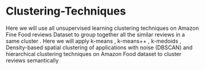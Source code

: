 # Clustering-Techniques
Here we will use all unsupervised learning clustering techniques on Amazon Fine Food reviews Dataset to group together all the similar reviews in a same cluster .  Here we will apply k-means ,  k-means++ , k-medoids , Density-based spatial clustering of applications with noise (DBSCAN) and hierarchical clustering techniques on Amazon Food dataset to cluster reviews semantically 
